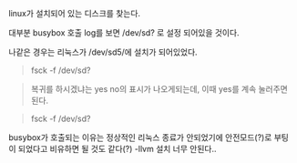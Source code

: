 linux가 설치되어 있는 디스크를 찾는다.

대부분 busybox 호출 log를 보면 /dev/sd? 로 설정 되어있을 것이다.

나같은 경우는 리눅스가 /dev/sd5/에 설치가 되어있었다. 

> fsck -f /dev/sd? 

> 복귀를 하시겠냐는 yes no의 표시가 나오게되는데, 이때 yes를 계속 눌러주면 된다.

> fsck -f /dev/sd?

busybox가 호출되는 이유는 정상적인 리눅스 종료가 안되었기에 안전모드(?)로 부팅이 되었다고 비유하면 될 것도 같다(?)
-llvm 설치 너무 안된다..
